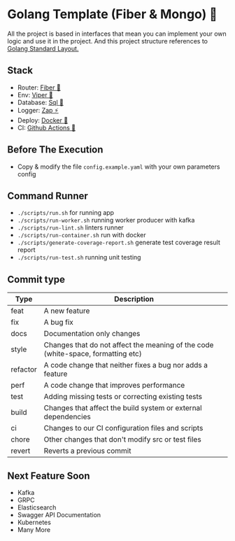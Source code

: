 # Golang Template (Fiber & Mongo) 🚀

All the project is based in interfaces that mean you can implement your own logic and use it in the project. And this project structure references to [Golang Standard Layout.](https://github.com/golang-standards/project-layout) 

## Stack
- Router: [Fiber 🚀](https://gofiber.io)
- Env: [Viper 🔐](https://github.com/spf13/viper)
- Database: [Sql 💾](https://gorm.io/) 
- Logger: [Zap ⚡](https://github.com/uber-go/zap)
- Deploy: [Docker 🐳](https://www.docker.com)
- CI: [Github Actions 🐙](https://docs.github.com/en/actions)

## Before The Execution
- Copy & modify the file `config.example.yaml` with your own parameters config

## Command Runner
- `./scripts/run.sh` for running app 
- `./scripts/run-worker.sh` running worker producer with kafka
- `./scripts/run-lint.sh` linters runner 
- `./scripts/run-container.sh` run with docker
- `./scripts/generate-coverage-report.sh` generate test coverage result report
- `./scripts/run-test.sh` running unit testing

## Commit type

| Type | Description |
| --- | --- |
| feat | A new feature |
| fix | A bug fix |
| docs | Documentation only changes |
| style | Changes that do not affect the meaning of the code (white-space, formatting etc) |
| refactor | A code change that neither fixes a bug nor adds a feature |
| perf | A code change that improves performance |
| test | Adding missing tests or correcting existing tests |
| build | Changes that affect the build system or external dependencies |
| ci | Changes to our CI configuration files and scripts |
| chore | Other changes that don't modify src or test files |
| revert | Reverts a previous commit |

## Next Feature Soon
- Kafka
- GRPC 
- Elasticsearch
- Swagger API Documentation
- Kubernetes
- Many More

